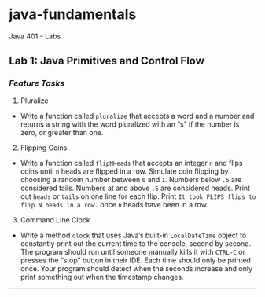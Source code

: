 # java-fundamentals
Java 401 - Labs

## Lab 1: Java Primitives and Control Flow
### ***Feature Tasks***
1. Pluralize
  - Write a function called `pluralize` that accepts a word and a number and returns a string with the word pluralized with an “s” if the number is zero, or greater than one.
2. Flipping Coins
  - Write a function called `flipNHeads` that accepts an integer `n` and flips coins until `n` heads are flipped in a row. Simulate coin flipping by choosing a random number between `0` and `1`. Numbers below `.5` are considered tails. Numbers at and above `.5` are considered heads. Print out `heads` or `tails` on one line for each flip. Print `It took FLIPS flips to flip N heads in a row.` once `n` heads have been in a row.
3. Command Line Clock
  - Write a method `clock` that uses Java’s built-in `LocalDateTime` object to constantly print out the current time to the console, second by second. The program should run until someone manually kills it with `CTRL-C` or presses the “stop” button in their IDE. Each time should only be printed once. Your program should detect when the seconds increase and only print something out when the timestamp changes.

***
